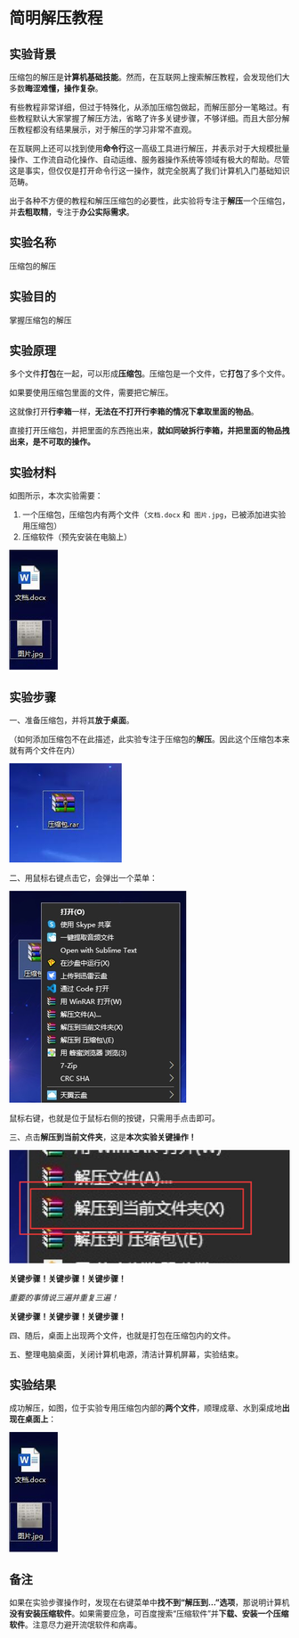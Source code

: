 # 简明解压教程

## 实验背景

压缩包的解压是**计算机基础技能**。然而，在互联网上搜索解压教程，会发现他们大多数**晦涩难懂，操作复杂**。

有些教程非常详细，但过于特殊化，从添加压缩包做起，而解压部分一笔略过。有些教程默认大家掌握了解压方法，省略了许多关键步骤，不够详细。而且大部分解压教程都没有结果展示，对于解压的学习非常不直观。

在互联网上还可以找到使用**命令行**这一高级工具进行解压，并表示对于大规模批量操作、工作流自动化操作、自动运维、服务器操作系统等领域有极大的帮助。尽管这是事实，但仅仅是打开命令行这一操作，就完全脱离了我们计算机入门基础知识范畴。

出于各种不方便的教程和解压压缩包的必要性，此实验将专注于**解压**一个压缩包，并**去粗取精**，专注于**办公实际需求**。

## 实验名称

压缩包的解压

## 实验目的

掌握压缩包的解压

## 实验原理

多个文件**打包**在一起，可以形成**压缩包**。压缩包是一个文件，它**打包**了多个文件。

如果要使用压缩包里面的文件，需要把它解压。

这就像打开**行李箱**一样，**无法在不打开行李箱的情况下拿取里面的物品**。

直接打开压缩包，并把里面的东西拖出来，**就如同破拆行李箱，并把里面的物品拽出来，是不可取的操作。**

## 实验材料

如图所示，本次实验需要：

1. 一个压缩包，压缩包内有两个文件（`文档.docx` 和` 图片.jpg`，已被添加进实验用压缩包）
2. 压缩软件（预先安装在电脑上）

![material](image/1.jpg)

## 实验步骤

一、准备压缩包，并将其**放于桌面**。

（如何添加压缩包不在此描述，此实验专注于压缩包的**解压**。因此这个压缩包本来就有两个文件在内）

![](image/2.jpg)



二、用鼠标右键点击它，会弹出一个菜单：

![](image/3.jpg)

鼠标右键，也就是位于鼠标右侧的按键，只需用手点击即可。



三、点击**解压到当前文件夹**，这是**本次实验关键操作！**

![](image/5.jpg)

**关键步骤！关键步骤！关键步骤！**

*重要的事情说三遍并重复三遍！*

**关键步骤！关键步骤！关键步骤！**



四、随后，桌面上出现两个文件，也就是打包在压缩包内的文件。



五、整理电脑桌面，关闭计算机电源，清洁计算机屏幕，实验结束。

## 实验结果

成功解压，如图，位于实验专用压缩包内部的**两个文件**，顺理成章、水到渠成地**出现在桌面上**：

![material](image/1.jpg)

## 备注

如果在实验步骤操作时，发现在右键菜单中**找不到“解压到...”选项**，那说明计算机**没有安装压缩软件**。如果需要应急，可百度搜索“压缩软件”并**下载、安装一个压缩软件**。注意尽力避开流氓软件和病毒。

